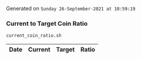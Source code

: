 Generated on `Sunday 26-September-2021 at 10:59:19`

### Current to Target Coin Ratio
`current_coin_ratio.sh`

Date|Current|Target|Ratio
---|---|---|---
